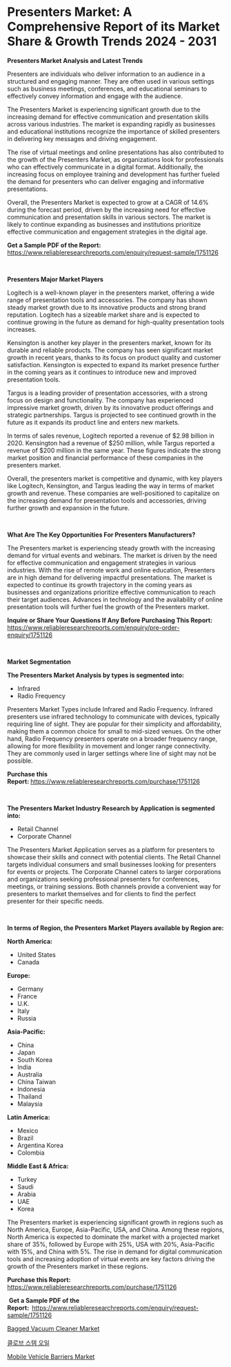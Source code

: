 <p><h1>Presenters Market: A Comprehensive Report of its Market Share & Growth Trends 2024 - 2031</h1></p><p><strong>Presenters Market Analysis and Latest Trends</strong></p>
<p><p>Presenters are individuals who deliver information to an audience in a structured and engaging manner. They are often used in various settings such as business meetings, conferences, and educational seminars to effectively convey information and engage with the audience.</p><p>The Presenters Market is experiencing significant growth due to the increasing demand for effective communication and presentation skills across various industries. The market is expanding rapidly as businesses and educational institutions recognize the importance of skilled presenters in delivering key messages and driving engagement.</p><p>The rise of virtual meetings and online presentations has also contributed to the growth of the Presenters Market, as organizations look for professionals who can effectively communicate in a digital format. Additionally, the increasing focus on employee training and development has further fueled the demand for presenters who can deliver engaging and informative presentations.</p><p>Overall, the Presenters Market is expected to grow at a CAGR of 14.6% during the forecast period, driven by the increasing need for effective communication and presentation skills in various sectors. The market is likely to continue expanding as businesses and institutions prioritize effective communication and engagement strategies in the digital age.</p></p>
<p><strong>Get a Sample PDF of the Report:&nbsp;</strong> <a href="https://www.reliableresearchreports.com/enquiry/request-sample/1751126">https://www.reliableresearchreports.com/enquiry/request-sample/1751126</a></p>
<p>&nbsp;</p>
<p><strong>Presenters Major Market Players</strong></p>
<p><p>Logitech is a well-known player in the presenters market, offering a wide range of presentation tools and accessories. The company has shown steady market growth due to its innovative products and strong brand reputation. Logitech has a sizeable market share and is expected to continue growing in the future as demand for high-quality presentation tools increases.</p><p>Kensington is another key player in the presenters market, known for its durable and reliable products. The company has seen significant market growth in recent years, thanks to its focus on product quality and customer satisfaction. Kensington is expected to expand its market presence further in the coming years as it continues to introduce new and improved presentation tools.</p><p>Targus is a leading provider of presentation accessories, with a strong focus on design and functionality. The company has experienced impressive market growth, driven by its innovative product offerings and strategic partnerships. Targus is projected to see continued growth in the future as it expands its product line and enters new markets.</p><p>In terms of sales revenue, Logitech reported a revenue of $2.98 billion in 2020. Kensington had a revenue of $250 million, while Targus reported a revenue of $200 million in the same year. These figures indicate the strong market position and financial performance of these companies in the presenters market.</p><p>Overall, the presenters market is competitive and dynamic, with key players like Logitech, Kensington, and Targus leading the way in terms of market growth and revenue. These companies are well-positioned to capitalize on the increasing demand for presentation tools and accessories, driving further growth and expansion in the future.</p></p>
<p>&nbsp;</p>
<p><strong>What Are The Key Opportunities For Presenters Manufacturers?</strong></p>
<p><p>The Presenters market is experiencing steady growth with the increasing demand for virtual events and webinars. The market is driven by the need for effective communication and engagement strategies in various industries. With the rise of remote work and online education, Presenters are in high demand for delivering impactful presentations. The market is expected to continue its growth trajectory in the coming years as businesses and organizations prioritize effective communication to reach their target audiences. Advances in technology and the availability of online presentation tools will further fuel the growth of the Presenters market.</p></p>
<p><strong>Inquire or Share Your Questions If Any Before Purchasing This Report:</strong> <a href="https://www.reliableresearchreports.com/enquiry/pre-order-enquiry/1751126">https://www.reliableresearchreports.com/enquiry/pre-order-enquiry/1751126</a></p>
<p>&nbsp;</p>
<p><strong>Market Segmentation</strong></p>
<p><strong>The Presenters Market Analysis by types is segmented into:</strong></p>
<p><ul><li>Infrared</li><li>Radio Frequency</li></ul></p>
<p><p>Presenters Market Types include Infrared and Radio Frequency. Infrared presenters use infrared technology to communicate with devices, typically requiring line of sight. They are popular for their simplicity and affordability, making them a common choice for small to mid-sized venues. On the other hand, Radio Frequency presenters operate on a broader frequency range, allowing for more flexibility in movement and longer range connectivity. They are commonly used in larger settings where line of sight may not be possible.</p></p>
<p><strong>Purchase this Report:&nbsp;</strong><a href="https://www.reliableresearchreports.com/purchase/1751126">https://www.reliableresearchreports.com/purchase/1751126</a></p>
<p>&nbsp;</p>
<p><strong>The Presenters Market Industry Research by Application is segmented into:</strong></p>
<p><ul><li>Retail Channel</li><li>Corporate Channel</li></ul></p>
<p><p>The Presenters Market Application serves as a platform for presenters to showcase their skills and connect with potential clients. The Retail Channel targets individual consumers and small businesses looking for presenters for events or projects. The Corporate Channel caters to larger corporations and organizations seeking professional presenters for conferences, meetings, or training sessions. Both channels provide a convenient way for presenters to market themselves and for clients to find the perfect presenter for their specific needs.</p></p>
<p>&nbsp;</p>
<p><strong>In terms of Region, the Presenters Market Players available by Region are:</strong></p>
<p>
    <p> <strong> North America: </strong>
        <ul>
            <li>United States</li>
            <li>Canada</li>
        </ul>
        </p> 
    <p> <strong> Europe: </strong>
        <ul>
            <li>Germany</li>
            <li>France</li>
            <li>U.K.</li>
            <li>Italy</li>
            <li>Russia</li>
        </ul>
        </p> 
    <p> <strong> Asia-Pacific: </strong>
        <ul>
            <li>China</li>
            <li>Japan</li>
            <li>South Korea</li>
            <li>India</li>
            <li>Australia</li>
            <li>China Taiwan</li>
            <li>Indonesia</li>
            <li>Thailand</li>
            <li>Malaysia</li>
        </ul>
        </p> 
    <p> <strong> Latin America: </strong>
        <ul>
            <li>Mexico</li>
            <li>Brazil</li>
            <li>Argentina Korea</li>
            <li>Colombia</li>
        </ul>
        </p> 
    <p> <strong> Middle East & Africa: </strong>
        <ul>
            <li>Turkey</li>
            <li>Saudi</li>
            <li>Arabia</li>
            <li>UAE</li>
            <li>Korea</li>
        </ul>
    </p>
    </p>
<p><p>The Presenters market is experiencing significant growth in regions such as North America, Europe, Asia-Pacific, USA, and China. Among these regions, North America is expected to dominate the market with a projected market share of 35%, followed by Europe with 25%, USA with 20%, Asia-Pacific with 15%, and China with 5%. The rise in demand for digital communication tools and increasing adoption of virtual events are key factors driving the growth of the Presenters market in these regions.</p></p>
<p><strong>Purchase this Report: </strong><a href="https://www.reliableresearchreports.com/purchase/1751126">https://www.reliableresearchreports.com/purchase/1751126</a></p>
<p>&nbsp;<strong>Get a Sample PDF of the Report:&nbsp;&nbsp;</strong><a href="https://www.reliableresearchreports.com/enquiry/request-sample/1751126">https://www.reliableresearchreports.com/enquiry/request-sample/1751126</a></p>
<p><strong></strong></p>
<p><p><a href="https://github.com/Sherrillcrooksxa8i18ucf2m/Market-Research-Report-List-1/blob/main/bagged-vacuum-cleaner-market.md">Bagged Vacuum Cleaner Market</a></p><p><a href="https://medium.com/@dadanedu33/2024-2031-%EB%85%84%EA%B9%8C%EC%A7%80-%EC%98%88%EC%B8%A1%EB%90%9C-%ED%81%AC%EB%A1%9C%EB%B8%8C-%EC%A4%84%EA%B8%B0-%EC%98%A4%EC%9D%BC-%EC%8B%9C%EC%9E%A5-%EB%8F%99%ED%96%A5-%EB%B0%8F-%EC%8B%9C%EC%9E%A5-%EB%B6%84%EC%84%9D-f47fbd7b591a">클로브 스템 오일</a></p><p><a href="https://lydian-appliance-61d.notion.site/Mobile-Vehicle-Barriers-Market-Analysis-Examines-its-Scope-on-Growth-Opportunities-and-Forecasted-T-4ca79a9474734882a83a9c557bb214f0">Mobile Vehicle Barriers Market</a></p></p>